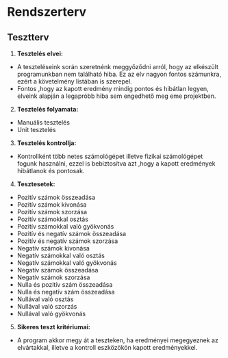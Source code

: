 # Rendszerterv

## Tesztterv

1. **Tesztelés elvei:**
- A teszteléseink során szeretnénk meggyőződni arról, hogy az elkészült programunkban nem található hiba. Ez az elv nagyon fontos számunkra, ezért a követelmény listában is szerepel. 
- Fontos ,hogy az kapott eredmény mindig pontos és hibátlan legyen, elveink alapján a legapróbb hiba sem engedhető meg eme projektben.

2. **Tesztelés folyamata:**
- Manuális tesztelés
- Unit tesztelés

3. **Tesztelés kontrollja:**
- Kontrollként több netes számológépet illetve fizikai számológépet fogunk használni, ezzel is bebiztosítva azt ,hogy a kapott eredmények hibátlanok és pontosak.

4. **Tesztesetek:**
- Pozitív számok összeadása
- Pozitív számok kivonása
- Pozitív számok szorzása
- Pozitív számokkal osztás
- Pozitív számokkal való gyökvonás
- Pozitív és negatív számok összeadása
- Pozitív és negatív számok szorzása
- Negatív számok kivonása
- Negatív számokkal való osztás
- Negatív számokkal való gyökvonás
- Negatív számok összeadása
- Negatív számok szorzása
- Nulla és pozitív szám összeadása
- Nulla és negatív szám összeadása
- Nullával való osztás
- Nullával való szorzás
- Nullával való gyökvonás

5. **Sikeres teszt kritériumai:**
- A program akkor megy át a teszteken, ha eredményei megegyeznek az elvártakkal, illetve a kontroll eszközökön kapott eredményekkel. 
